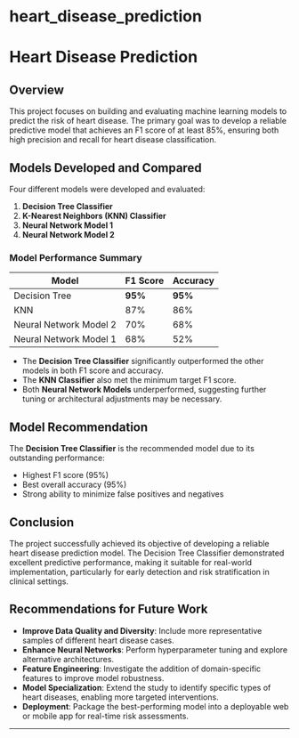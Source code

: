 # heart_disease_prediction

# Heart Disease Prediction

## Overview
This project focuses on building and evaluating machine learning models to predict the risk of heart disease. The primary goal was to develop a reliable predictive model that achieves an F1 score of at least 85%, ensuring both high precision and recall for heart disease classification.

## Models Developed and Compared

Four different models were developed and evaluated:
1. **Decision Tree Classifier**
2. **K-Nearest Neighbors (KNN) Classifier**
3. **Neural Network Model 1**
4. **Neural Network Model 2**

### Model Performance Summary

| Model                  | F1 Score | Accuracy |
|------------------------|----------|----------|
| Decision Tree          | **95%**  | **95%**  |
| KNN                    | 87%      | 86%      |
| Neural Network Model 2 | 70%      | 68%      |
| Neural Network Model 1 | 68%      | 52%      |

- The **Decision Tree Classifier** significantly outperformed the other models in both F1 score and accuracy.
- The **KNN Classifier** also met the minimum target F1 score.
- Both **Neural Network Models** underperformed, suggesting further tuning or architectural adjustments may be necessary.

## Model Recommendation

The **Decision Tree Classifier** is the recommended model due to its outstanding performance:
- Highest F1 score (95%)
- Best overall accuracy (95%)
- Strong ability to minimize false positives and negatives

## Conclusion

The project successfully achieved its objective of developing a reliable heart disease prediction model. The Decision Tree Classifier demonstrated excellent predictive performance, making it suitable for real-world implementation, particularly for early detection and risk stratification in clinical settings.

## Recommendations for Future Work

- **Improve Data Quality and Diversity**: Include more representative samples of different heart disease cases.
- **Enhance Neural Networks**: Perform hyperparameter tuning and explore alternative architectures.
- **Feature Engineering**: Investigate the addition of domain-specific features to improve model robustness.
- **Model Specialization**: Extend the study to identify specific types of heart diseases, enabling more targeted interventions.
- **Deployment**: Package the best-performing model into a deployable web or mobile app for real-time risk assessments.

---
